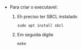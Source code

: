 - Para criar o executavel:

    1. Eh preciso ter SBCL instalado

        `sudo apt install sbcl`

    2. Em seguida digite

        `make`

